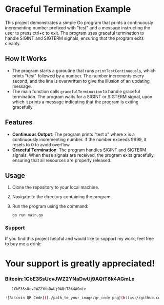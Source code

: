 # Graceful Termination Example

This project demonstrates a simple Go program that prints a continuously incrementing number prefixed with "test" and a message instructing the user to press ctrl+c to exit. The program uses graceful termination to handle SIGINT and SIGTERM signals, ensuring that the program exits cleanly.

## How It Works

- The program starts a goroutine that runs `printTestContinuously`, which prints "test" followed by a number. The number increments every second, and the line is overwritten to give the illusion of an updating message.
- The main function calls `gracefulTermination` to handle graceful termination. The program waits for a SIGINT or SIGTERM signal, upon which it prints a message indicating that the program is exiting gracefully.

## Features

- **Continuous Output**: The program prints "test x" where x is a continuously incrementing number. If the number exceeds 9999, it resets to 0 to avoid overflow.
- **Graceful Termination**: The program handles SIGINT and SIGTERM signals. When these signals are received, the program exits gracefully, ensuring that all resources are properly released.

## Usage

1. Clone the repository to your local machine.
2. Navigate to the directory containing the program.
3. Run the program using the command:

   ```bash
   go run main.go

### Support
If you find this project helpful and would like to support my work, feel free to buy me a drink:

# Your support is greatly appreciated!

### Bitcoin:1CbE3SsUcvJWZ2YNaDwUj9AQtT8k4AGmLe
```bash
   1CbE3SsUcvJWZ2YNaDwUj9AQtT8k4AGmLe

![Bitcoin QR Code]([./path_to_your_image/qr_code.png](https://github.com/godevgod/foreverrun/blob/main/1CbE3SsUcvJWZ2YNaDwUj9AQtT8k4AGmLe.png?raw=true)https://github.com/godevgod/foreverrun/blob/main/1CbE3SsUcvJWZ2YNaDwUj9AQtT8k4AGmLe.png?raw=true)
